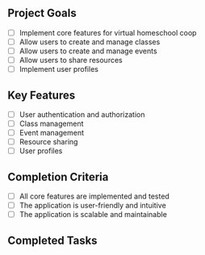 ## Project Goals
- [ ] Implement core features for virtual homeschool coop
- [ ] Allow users to create and manage classes
- [ ] Allow users to create and manage events
- [ ] Allow users to share resources
- [ ] Implement user profiles

## Key Features
- [ ] User authentication and authorization
- [ ] Class management
- [ ] Event management
- [ ] Resource sharing
- [ ] User profiles

## Completion Criteria
- [ ] All core features are implemented and tested
- [ ] The application is user-friendly and intuitive
- [ ] The application is scalable and maintainable

## Completed Tasks
